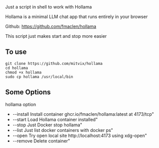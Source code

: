 
<summary>Just a script in shell to work with Hollama </summary>

Hollama is a minimal LLM chat app that runs entirely in your browser

Github: https://github.com/fmaclen/hollama

This script just makes start and stop more easier

## To use

```
git clone https://github.com/mitvix/hollama
cd hollama
chmod +x hollama
sudo cp hollama /usr/local/bin
```

## Some Options

hollama option

* --install    Install container ghcr.io/fmaclen/hollama:latest at 4173/tcp"
* --start      Load Hollama container installed"
* --stop       Just Docker stop hollama"
* --list       Just list docker containers with docker ps"
* --open       Try open local site http://localhost:4173 using xdg-open"
* --remove     Delete container" 
